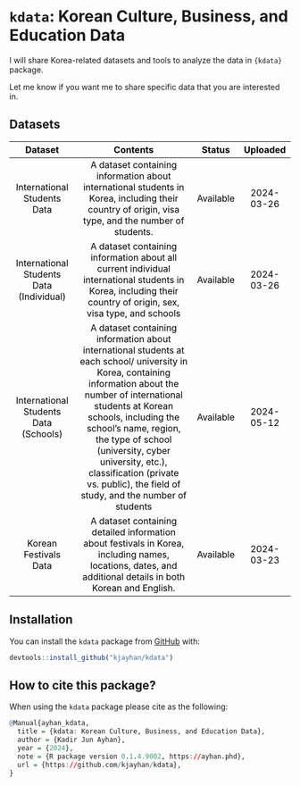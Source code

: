 
# `kdata`: Korean Culture, Business, and Education Data

I will share Korea-related datasets and tools to analyze the data in
`{kdata}` package.

Let me know if you want me to share specific data that you are
interested in.

## Datasets

<table class="table table-striped" style="color: black; width: auto !important; margin-left: auto; margin-right: auto;">
<thead>
<tr>
<th style="text-align:center;">
Dataset
</th>
<th style="text-align:center;">
Contents
</th>
<th style="text-align:center;">
Status
</th>
<th style="text-align:center;">
Uploaded
</th>
</tr>
</thead>
<tbody>
<tr>
<td style="text-align:center;">
International Students Data
</td>
<td style="text-align:center;">
A dataset containing information about international students in Korea,
including their country of origin, visa type, and the number of
students.
</td>
<td style="text-align:center;">
Available
</td>
<td style="text-align:center;">
2024-03-26
</td>
</tr>
<tr>
<td style="text-align:center;">
International Students Data (Individual)
</td>
<td style="text-align:center;">
A dataset containing information about all current individual
international students in Korea, including their country of origin, sex,
visa type, and schools
</td>
<td style="text-align:center;">
Available
</td>
<td style="text-align:center;">
2024-03-26
</td>
</tr>
<tr>
<td style="text-align:center;">
International Students Data (Schools)
</td>
<td style="text-align:center;">
A dataset containing information about international students at each
school/ university in Korea, containing information about the number of
international students at Korean schools, including the school’s name,
region, the type of school (university, cyber university, etc.),
classification (private vs. public), the field of study, and the number
of students
</td>
<td style="text-align:center;">
Available
</td>
<td style="text-align:center;">
2024-05-12
</td>
</tr>
<tr>
<td style="text-align:center;">
Korean Festivals Data
</td>
<td style="text-align:center;">
A dataset containing detailed information about festivals in Korea,
including names, locations, dates, and additional details in both Korean
and English.
</td>
<td style="text-align:center;">
Available
</td>
<td style="text-align:center;">
2024-03-23
</td>
</tr>
</tbody>
</table>

## Installation

You can install the `kdata` package from [GitHub](https://github.com/)
with:

``` r
devtools::install_github("kjayhan/kdata")
```

## How to cite this package?

When using the `kdata` package please cite as the following:

``` r
@Manual{ayhan_kdata,
  title = {kdata: Korean Culture, Business, and Education Data},
  author = {Kadir Jun Ayhan},
  year = {2024},
  note = {R package version 0.1.4.9002, https://ayhan.phd},
  url = {https://github.com/kjayhan/kdata},
}
```
